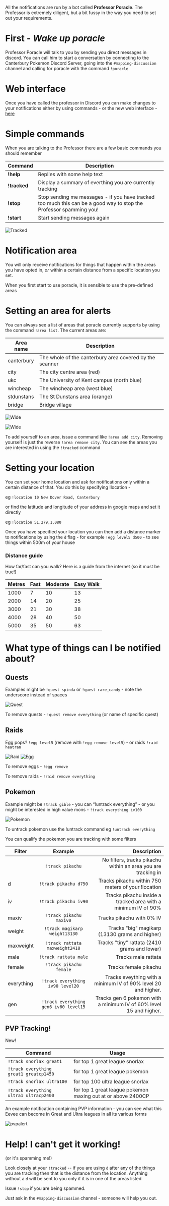 All the notifications are run by a bot called **Professor Poracle**.  The Professor is extremely diligent, but a bit fussy in the way you need to set out your requirements.

# First - _Wake up poracle_

Professor Poracle will talk to you by sending you direct messages in discord.  You can call him to start a conversation by connecting to the Canterbury Pokemon Discord Server, going into the `#mapping-discussion` channel and calling for poracle with the command `!poracle`

# Web interface

Once you have called the professor in Discord you can make changes to your notifications either by using commands - or the new web interface - [here](https://poracle.canterburypokemon.com)

# Simple commands

When you are talking to the Professor there are a few basic commands you should remember

Command | Description
--- | ---
**!help** | Replies with some help text
**!tracked** | Display a summary of everthing you are currently tracking
**!stop** | Stop sending me messages - if you have tracked too much this can be a good way to stop the Professor spamming you!
**!start** | Start sending messages again

![Tracked](img/poracle-tracked.png)

# Notification area

You will only receive notifications for things that happen within the areas you have opted in, _or_ within a certain distance from a specific location you set.


When you first start to use poracle, it is sensible to use the pre-defined areas

# Setting an area for alerts

You can always see a list of areas that poracle currently supports by using the command `!area list`. The current areas are:

Area name | Description
--- | ---
canterbury | The whole of the canterbury area covered by the scanner
city | The city centre area (red)
ukc | The University of Kent campus (north blue)
wincheap | The wincheap area (west blue)
stdunstans | The St Dunstans area (orange)
bridge | Bridge village

![Wide](img/fence-wide.png)

![Wide](img/fence-city.png)


To add yourself to an area, issue a command like `!area add city`.  Removing yourself is just the reverse `!area remove city`.  You can see the areas you are interested in using the `!tracked` command

# Setting your location

You can set your home location and ask for notifications only within a certain distance of that. You do this by specifying !location -

eg `!location 10 New Dover Road, Canterbury` 

or find the latitude and longitude of your address in google maps and set it directly

eg `!location 51.279,1.080`

Once you have specified your location you can then add a distance marker to notifications by using the `d` flag - for example `!egg level5 d500` - to see things within 500m of your house

### Distance guide

How far/fast can you walk? Here is a guide from the internet (so it must be true!)

Metres | Fast | Moderate | Easy Walk 
---|---|---|---
 1000   |   7   |    10    |     13 
 2000   |   14  |    20    |     25 
 3000   |   21  |    30    |     38 
 4000   |   28  |    40    |     50 
 5000   |   35  |    50    |     63

# What type of things can I be notified about?

## Quests
Examples might be  `!quest spinda` or `!quest rare_candy` - note the underscore instead of spaces

![Quest](img/discord-quest.png)

To remove quests - `!quest remove everything` (or name of specific quest)

## Raids
Egg pops? `!egg level5` (remove with `!egg remove level5`) - or raids `!raid heatran`

![Raid](img/discord-raid.png)
![Egg](img/discord-egg.png)

To remove eggs - `!egg remove`

To remove raids - `!raid remove everything`

## Pokemon

Example might be `!track gible` - you can “!untrack everything” - or you might be interested in high value mons - `!track everything iv100`

![Pokemon](img/discord-pokemon.png)

To untrack pokemon use the !untrack command eg `!untrack everything`

You can qualify the pokemon you are tracking with some filters

| Filter    | Example                         | Description  |
| --------- |:-------------------------------:| -----------:|
|           |`!track pikachu`                 | No filters, tracks pikachu within an area you are tracking in |
|d          |`!track pikachu d750`            | Tracks pikachu within 750 meters of your !location |
|iv         |`!track pikachu iv90`            | Tracks pikachu inside a tracked area with a minimum IV of 90%  |
|maxiv      |`!track pikachu maxiv0`          | Tracks pikachu with 0% IV   |
|weight     |`!track magikarp weight13130`    | Tracks "big" magikarp (13130 grams and higher)|
|maxweight  |`!track rattata maxweight2410`   | Tracks "tiny" rattata (2410 grams and lower)|
|male       |`!track rattata male`            | Tracks male rattata |
|female     |`!track pikachu female`          | Tracks female pikachu |
|everything |`!track everything iv90 level20` | Tracks eveything with a minimum IV of 90% level 20 and higher. |
|gen |`!track everything gen6 iv60 level15` | Tracks gen 6 pokemon with a minimum IV of 60% level 15 and higher. |

## PVP Tracking!

New!

|Command|Usage|
|---|---|
|`!track snorlax great1`| for top 1 great league snorlax|
|`!track everything great1 greatcp1450`| for top 1 great league pokemon| maxing out at or above 1450CP|
|`!track snorlax ultra100`| for top 100 ultra league snorlax|
|`!track everything ultra1 ultracp2400`| for top 1 great league pokemon maxing out at or above 2400CP|

An example notification containing PVP information - you can see what this Eevee can become in Great and Ultra leagues in all its various forms

![pvpalert](img/discord-pvp-pokemon.png)

# Help! I can't get it working!
(or it's spamming me!)

Look closely at your `!tracked` -- if you are using `d` after any of the things you are tracking then that is the distance from the location.  Anything without a `d` will be sent to you only if it is in one of the areas listed

Issue `!stop` if you are being spammed. 

Just ask in the `#mapping-discussion` channel - someone will help you out.

